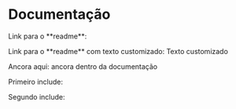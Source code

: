 ﻿<h1 name="title1">Documentação</h1>

<p>
  Link para o **readme**: <anchor-get name="readme" />
</p>

<p>
  Link para o **readme** com texto customizado: <anchor-get name="readme">Texto customizado</anchor-get>
</p>

<p>
  Ancora aqui: <anchor-set name="documentation">ancora dentro da documentação</anchor-set>
</p>

<p>Primeiro include:</p>
<include href="Sample/Page2.md" />

<p>Segundo include:</p>
<include href="Sample/Page2_2.md" />